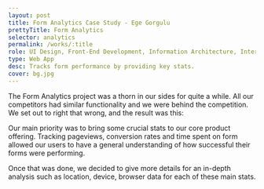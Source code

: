 ```yaml
---
layout: post
title: Form Analytics Case Study - Ege Gorgulu
prettyTitle: Form Analytics
selector: analytics
permalink: /works/:title
role: UI Design, Front-End Development, Information Architecture, Interaction Design
type: Web App
desc: Tracks form performance by providing key stats.
cover: bg.jpg
---
```


The Form Analytics project was a thorn in our sides for quite a while. All our competitors had similar functionality and we were behind the competition. We set out to right that wrong, and the result was this:

Our main priority was to bring some crucial stats to our core product offering. Tracking pageviews, conversion rates and time spent on form allowed our users to have a general understanding of how successful their forms were performing. 

Once that was done, we decided to give more details for an in-depth analysis such as location, device, browser data for each of these main stats.